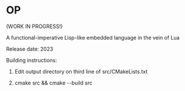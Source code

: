# OP

(WORK IN PROGRESS!)

A functional-imperative Lisp-like embedded language in the vein of Lua

Release date: 2023


Building instructions:

1. Edit output directory on third line of src/CMakeLists.txt

2. cmake src && cmake --build src
